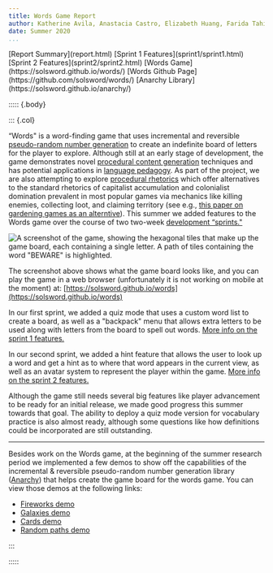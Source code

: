```yaml
---
title: Words Game Report
author: Katherine Avila, Anastacia Castro, Elizabeth Huang, Farida Tahiry, and Peter Mawhorter
date: Summer 2020
...
```


<nav>
[Report Summary](report.html)
[Sprint 1 Features](sprint1/sprint1.html)
[Sprint 2 Features](sprint2/sprint2.html)
[Words Game](https://solsword.github.io/words/)
[Words Github Page](https://github.com/solsword/words/)
[Anarchy Library](https://solsword.github.io/anarchy/)
</nav>

::::: {.body}

::: {.col}

“Words" is a word-finding game that uses incremental and
reversible [pseudo-random number
generation](https://en.wikipedia.org/wiki/Pseudorandom_number_generator)
to create an indefinite board of letters for the player to explore.
Although still at an early stage of development, the game demonstrates
novel
[procedural content
generation](https://en.wikipedia.org/wiki/Procedural_generation)
techniques and has potential applications in [language
pedagogy](https://en.wikipedia.org/wiki/Language_pedagogy). As part
of the project, we are also attempting to explore [procedural
rhetorics](https://en.wikipedia.org/wiki/Procedural_rhetoric) which offer
alternatives to the standard rhetorics of capitalist accumulation and
colonialist domination prevalent in most popular games via mechanics like
killing enemies, collecting loot, and claiming territory (see e.g., [this
paper on gardening games as an
alterntive](https://mkremins.github.io/publications/GardeningGames.pdf)).
This summer we added features to the Words game over the course of two
two-week [development
“sprints."](https://searchsoftwarequality.techtarget.com/definition/Scrum-sprint)

![A screenshot of the game, showing the hexagonal tiles that make
up the game board, each containing a single letter. A path of
tiles containing the word "BEWARE" is highlighted.](TODO)

The screenshot above shows what the game board looks like, and you
can play the game in a web browser (unfortunately it is not
working on mobile at the moment) at:
[https://solsword.github.io/words](https://solsword.github.io/words)

In our first sprint, we added a quiz mode that uses a custom
word list to create a board, as well as a "backpack" menu that
allows extra letters to be used along with letters from the board
to spell out words. [More info on the sprint 1
features.](sprint1/sprint1.html)

In our second sprint, we added a hint feature that allows the user
to look up a word and get a hint as to where that word appears in
the current view, as well as an avatar system to represent the
player within the game. [More info on the sprint 2
features.](sprint2/sprint2.html)

Although the game still needs several big features like player
advancement to be ready for an initial release, we made good
progress this summer towards that goal. The ability to deploy a
quiz mode version for vocabulary practice is also almost ready,
although some questions like how definitions could be incorporated
are still outstanding.

---

Besides work on the Words game, at the beginning of the summer
research period we implemented a few demos to show off the
capabilities of the incremental & reversible pseudo-random number
generation library ([Anarchy](https://solsword.github.io/anarchy/)) that
helps create the game board for the words game. You can view those demos
at the following links:

* [Fireworks demo](https://solsword.github.io/anarchy/js/fireworks.html)
* [Galaxies demo](https://solsword.github.io/anarchy/js/galaxies.html)
* [Cards demo](https://solsword.github.io/anarchy/js/card_deck.html)
* [Random paths demo](https://solsword.github.io/anarchy/js/random_path.html)

:::

:::::
